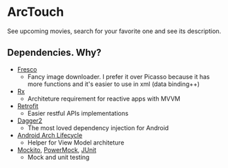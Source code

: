 # ArcTouch

See upcoming movies, search for your favorite one and see its description.

## Dependencies. Why?

- [Fresco](http://frescolib.org/)
  - Fancy image downloader. I prefer it over Picasso because it has more functions and it's easier to use in xml (data binding++)
- [Rx](https://github.com/ReactiveX/RxJava)
  - Architeture requirement for reactive apps with MVVM
- [Retrofit](http://square.github.io/retrofit/)
  - Easier restful APIs implementations
- [Dagger2](https://google.github.io/dagger/)
  - The most loved dependency injection for Android
- [Android Arch Lifecycle](https://developer.android.com/topic/libraries/architecture/index.html)
  - Helper for View Model architeture
- [Mockito](http://site.mockito.org/), [PowerMock](https://github.com/powermock/powermock), [JUnit](http://junit.org/junit4/)
  - Mock and unit testing
